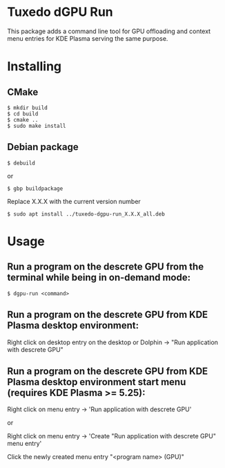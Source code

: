 # Tuxedo dGPU Run

This package adds a command line tool for GPU offloading and context menu entries for KDE Plasma serving the same purpose.

# Installing

## CMake

```
$ mkdir build
$ cd build
$ cmake ..
$ sudo make install
```

## Debian package

```
$ debuild
```
or
```
$ gbp buildpackage
```

Replace X.X.X with the current version number
```
$ sudo apt install ../tuxedo-dgpu-run_X.X.X_all.deb
```

# Usage

## Run a program on the descrete GPU from the terminal while being in on-demand mode:

```
$ dgpu-run <command>
```

## Run a program on the descrete GPU from KDE Plasma desktop environment:

Right click on desktop entry on the desktop or Dolphin -> "Run application with descrete GPU"

## Run a program on the descrete GPU from KDE Plasma desktop environment start menu (requires KDE Plasma >= 5.25):

Right click on menu entry -> 'Run application with descrete GPU'

or

Right click on menu entry -> 'Create "Run application with descrete GPU" menu entry'

Click the newly created menu entry "\<program name\> (GPU)"
